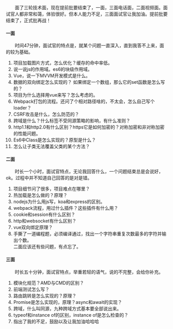 &emsp;&emsp;面了三轮技术面，现在提前批要结束了，一面，三面电话面，二面视频面。面试官人都非常和蔼，体验很好。但本人能力不足，三面面试官让我加油。提前批要结束了，正式批再战！
#### 一面  
&emsp;&emsp;时间47分钟，面试官的特点是，就某个问题一直深入，直到我答不上来，面的较为基础。  
1.	项目加载图片方式，怎么优化？缓存的命中率低。
2.	说一说js的作用域。es6的块级作用域。
3.	Vue，说一下MVVM开发模式是什么。
4.	数据的双向绑定怎么实现的？ 如果绑定一个数组，那么它的set函数是怎么写的？
5.	项目为什么选择用vue来写？怎么考虑的。
6.	Webpack打包的流程。还问了个相对路径啥的，不太会，怎么自己写个loader？
7.	CSRF攻击是什么，怎么防范的？
8.	跨域是什么？什么标签不受同源策略的影响，有什么准则？
9.	http1.1和http2.0有什么区别？https它是如何加密的？对称加密和非对称加密的性能问题。
10.	Es6中Class是怎么实现的？原型是什么？
11.	怎么让子类无法覆盖父类的某个方法？  

#### 二面  
&emsp;&emsp;时长一个小时，面试官特点，无论我回答什么，一个问题结束总是会说好，ok。过程中并不知道自己回答的是对是错。
1. 项目细节问了很多，项目难点在哪里？
2. 热加载是怎么做的？原理？
3. nodejs为什么用js写，koa和express的区别。
4. webpack流程，用过什么插件？这些插件有什么用？  
5. cookie和session有什么区别？
6. http和websocket有什么区别？
7. vue双向绑定原理？
8. 手撕了一道编程题，必须编译通过，找出一个字符串重复次数最多的字符并输出个数。  
二面应该还有些问题，有点忘了。  

#### 三面   
&emsp;&emsp;时长五十分钟，面试官特点，举重若轻的语气，说的不完整，会给你补充。
1. 模块化规范？AMD与CMD的区别？
2. 前端测试怎么写？  
3. 路由跳转是怎么实现的？原理？
4. Promise是怎么实现的，原理？async和await的实现？
5. 跨域，什么叫同源，九种跨域方式基本要全部说出来。  
6. typeof和instance of的区别，instance of是怎么检查的？  
7. 指出了我的不足，鼓励以及让我加油哈哈哈
